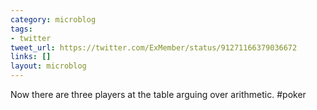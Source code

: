 ```yaml
---
category: microblog
tags:
- twitter
tweet_url: https://twitter.com/ExMember/status/91271166379036672
links: []
layout: microblog
---
```

Now there are three players at the table arguing over arithmetic. #poker
